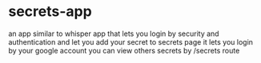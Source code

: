 # secrets-app
an app similar to whisper app that lets you login by security and authentication and let you add your secret to secrets page
it lets you login by your google account
you can view others secrets by /secrets route
